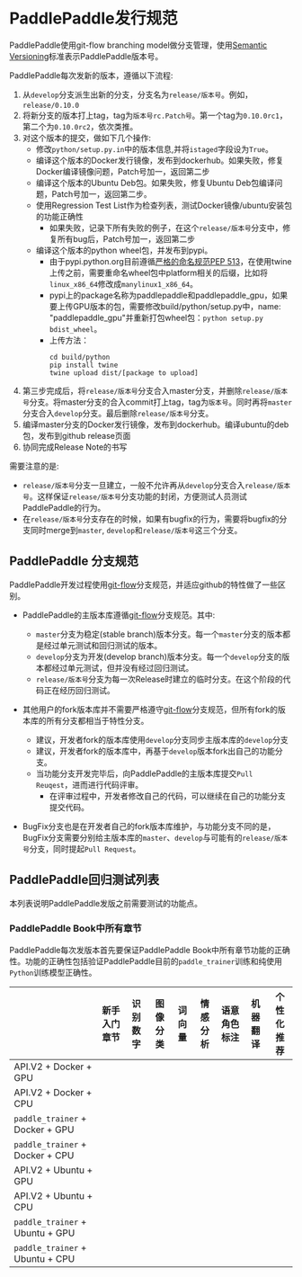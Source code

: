 # PaddlePaddle发行规范

PaddlePaddle使用git-flow branching model做分支管理，使用[Semantic Versioning](http://semver.org/)标准表示PaddlePaddle版本号。

PaddlePaddle每次发新的版本，遵循以下流程:

1. 从`develop`分支派生出新的分支，分支名为`release/版本号`。例如，`release/0.10.0`
1. 将新分支的版本打上tag，tag为`版本号rc.Patch号`。第一个tag为`0.10.0rc1`，第二个为`0.10.0rc2`，依次类推。
1. 对这个版本的提交，做如下几个操作:
    * 修改`python/setup.py.in`中的版本信息,并将`istaged`字段设为`True`。
    * 编译这个版本的Docker发行镜像，发布到dockerhub。如果失败，修复Docker编译镜像问题，Patch号加一，返回第二步
    * 编译这个版本的Ubuntu Deb包。如果失败，修复Ubuntu Deb包编译问题，Patch号加一，返回第二步。
    * 使用Regression Test List作为检查列表，测试Docker镜像/ubuntu安装包的功能正确性
        * 如果失败，记录下所有失败的例子，在这个`release/版本号`分支中，修复所有bug后，Patch号加一，返回第二步
    * 编译这个版本的python wheel包，并发布到pypi。
        * 由于pypi.python.org目前遵循[严格的命名规范PEP 513](https://www.python.org/dev/peps/pep-0513)，在使用twine上传之前，需要重命名wheel包中platform相关的后缀，比如将`linux_x86_64`修改成`manylinux1_x86_64`。
        * pypi上的package名称为paddlepaddle和paddlepaddle_gpu，如果要上传GPU版本的包，需要修改build/python/setup.py中，name: "paddlepaddle_gpu"并重新打包wheel包：`python setup.py bdist_wheel`。
        * 上传方法：
            ```
            cd build/python
            pip install twine
            twine upload dist/[package to upload]
            ```
1. 第三步完成后，将`release/版本号`分支合入master分支，并删除`release/版本号`分支。将master分支的合入commit打上tag，tag为`版本号`。同时再将`master`分支合入`develop`分支。最后删除`release/版本号`分支。
1. 编译master分支的Docker发行镜像，发布到dockerhub。编译ubuntu的deb包，发布到github release页面
1. 协同完成Release Note的书写


需要注意的是:

* `release/版本号`分支一旦建立，一般不允许再从`develop`分支合入`release/版本号`。这样保证`release/版本号`分支功能的封闭，方便测试人员测试PaddlePaddle的行为。
* 在`release/版本号`分支存在的时候，如果有bugfix的行为，需要将bugfix的分支同时merge到`master`, `develop`和`release/版本号`这三个分支。

## PaddlePaddle 分支规范

PaddlePaddle开发过程使用[git-flow](http://nvie.com/posts/a-successful-git-branching-model/)分支规范，并适应github的特性做了一些区别。

* PaddlePaddle的主版本库遵循[git-flow](http://nvie.com/posts/a-successful-git-branching-model/)分支规范。其中:
    * `master`分支为稳定(stable branch)版本分支。每一个`master`分支的版本都是经过单元测试和回归测试的版本。
    * `develop`分支为开发(develop branch)版本分支。每一个`develop`分支的版本都经过单元测试，但并没有经过回归测试。
    * `release/版本号`分支为每一次Release时建立的临时分支。在这个阶段的代码正在经历回归测试。

* 其他用户的fork版本库并不需要严格遵守[git-flow](http://nvie.com/posts/a-successful-git-branching-model/)分支规范，但所有fork的版本库的所有分支都相当于特性分支。
    * 建议，开发者fork的版本库使用`develop`分支同步主版本库的`develop`分支
    * 建议，开发者fork的版本库中，再基于`develop`版本fork出自己的功能分支。
    * 当功能分支开发完毕后，向PaddlePaddle的主版本库提交`Pull Reuqest`，进而进行代码评审。
        * 在评审过程中，开发者修改自己的代码，可以继续在自己的功能分支提交代码。

* BugFix分支也是在开发者自己的fork版本库维护，与功能分支不同的是，BugFix分支需要分别给主版本库的`master`、`develop`与可能有的`release/版本号`分支，同时提起`Pull Request`。

## PaddlePaddle回归测试列表

本列表说明PaddlePaddle发版之前需要测试的功能点。

### PaddlePaddle Book中所有章节

PaddlePaddle每次发版本首先要保证PaddlePaddle Book中所有章节功能的正确性。功能的正确性包括验证PaddlePaddle目前的`paddle_trainer`训练和纯使用`Python`训练模型正确性。

| | 新手入门章节 | 识别数字 | 图像分类 | 词向量 | 情感分析 | 语意角色标注 | 机器翻译 | 个性化推荐 |
| --- | --- | --- | --- | --- | --- | --- | --- | --- |
| API.V2 + Docker + GPU  |  |  |  |  |  |  |  |  |
| API.V2 + Docker + CPU  |  |  |  |  |  |  |  |  |
| `paddle_trainer` + Docker + GPU |  |  |  |  |  |  |  |  |
| `paddle_trainer` + Docker + CPU |  |  |  |  |  |  |  |  |
| API.V2 + Ubuntu + GPU |  |  |  |  |  |  |  |  |
| API.V2 + Ubuntu + CPU |  |  |  |  |  |  |  |  |
| `paddle_trainer` + Ubuntu + GPU |  |  |  |  |  |  |  |  |
| `paddle_trainer` + Ubuntu + CPU |  |  |  |  |  |  |  |  |
